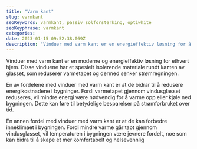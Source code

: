 ```yaml
---
title: "Varm kant"
slug: varmkant
seoKeywords: varmkant, passiv solforsterking, optiwhite
seoKeyphrase: varmkant
categories: 
date: 2023-01-15 09:52:38.069Z 
description: "Vinduer med varm kant er en energieffektiv løsning for å redusere varmetapet fra vinduene, og hjelper deg å senke strømforbruket."
---
```


Vinduer med varm kant er en moderne og energieffektiv løsning for ethvert hjem. Disse vinduene har et spesielt isolerende materiale rundt kanten av glasset, som reduserer varmetapet og dermed senker strømregningen.

En av fordelene med vinduer med varm kant er at de bidrar til å redusere energikostnadene i bygninger. Fordi varmetapet gjennom vindusglasset reduseres, vil mindre energi være nødvendig for å varme opp eller kjøle ned bygningen. Dette kan føre til betydelige besparelser på strømforbruket over tid.

En annen fordel med vinduer med varm kant er at de kan forbedre inneklimaet i bygningen. Fordi mindre varme går tapt gjennom vindusglasset, vil temperaturen i bygningen være jevnere fordelt, noe som kan bidra til å skape et mer komfortabelt og helsevennlig
